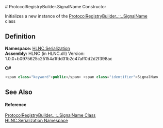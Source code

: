 ﻿<document xml:space="preserve">
<file name="M_HLNC_Serialization_ProtocolRegistryBuilder_SignalName__ctor" /># ProtocolRegistryBuilder.SignalName Constructor<span id="PageHeader"> </span>


Initializes a new instance of the <a href="T_HLNC_Serialization_ProtocolRegistryBuilder_SignalName">ProtocolRegistryBuilder<span class="languageSpecificText"><span class="cs">.</span><span class="vb">.</span><span class="cpp">::</span><span class="nu">.</span><span class="fs">.</span></span>SignalName</a> class

<SectionTitle xml:space="preserve">

## Definition
</SectionTitle>**Namespace:** <a href="N_HLNC_Serialization">HLNC.Serialization</a>  
**Assembly:** HLNC (in HLNC.dll) Version: 1.0.0+b0975625c25154a1fdd31b2c47aff0d2d2f398ac

**C#**
``` C#
<span class="keyword">public</span> <span class="identifier">SignalName</span>()
```

<SectionTitle xml:space="preserve">

## See Also
<span id="seeAlso"> </span></SectionTitle><SectionTitle xml:space="preserve">

#### Reference
</SectionTitle><a href="T_HLNC_Serialization_ProtocolRegistryBuilder_SignalName">ProtocolRegistryBuilder<span class="languageSpecificText"><span class="cs">.</span><span class="vb">.</span><span class="cpp">::</span><span class="nu">.</span><span class="fs">.</span></span>SignalName Class</a>  
<a href="N_HLNC_Serialization">HLNC.Serialization Namespace</a>  
</document>